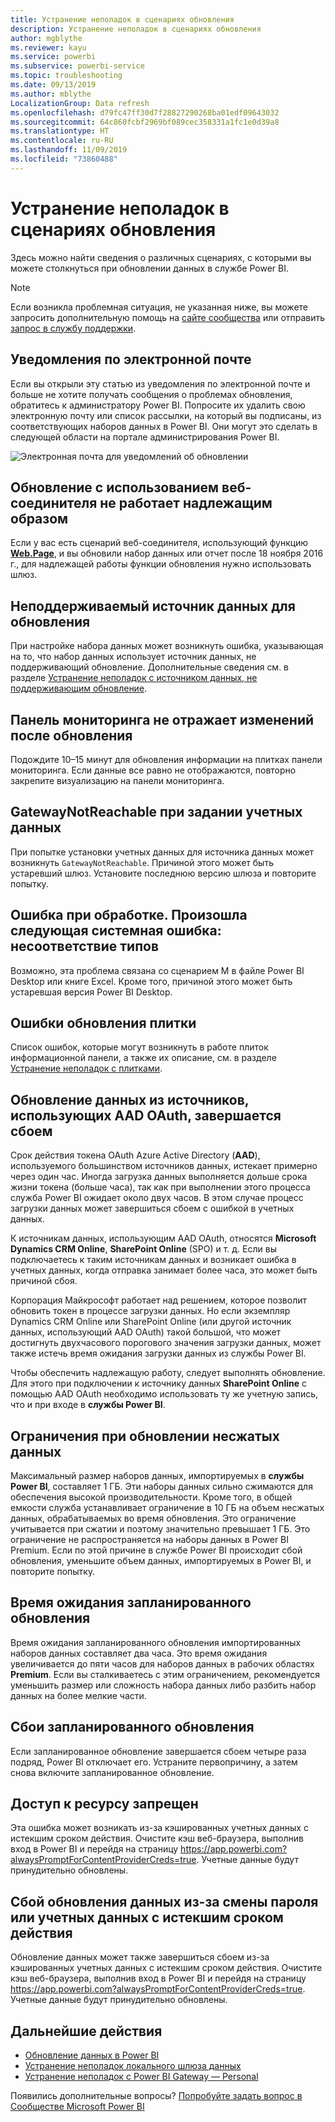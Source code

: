 ```yaml
---
title: Устранение неполадок в сценариях обновления
description: Устранение неполадок в сценариях обновления
author: mgblythe
ms.reviewer: kayu
ms.service: powerbi
ms.subservice: powerbi-service
ms.topic: troubleshooting
ms.date: 09/13/2019
ms.author: mblythe
LocalizationGroup: Data refresh
ms.openlocfilehash: d79fc47ff30d7f28827290268ba01edf09643032
ms.sourcegitcommit: 64c860fcbf2969bf089cec358331a1fc1e0d39a8
ms.translationtype: HT
ms.contentlocale: ru-RU
ms.lasthandoff: 11/09/2019
ms.locfileid: "73860488"
---
```

# <a name="troubleshooting-refresh-scenarios"></a>Устранение неполадок в сценариях обновления

Здесь можно найти сведения о различных сценариях, с которыми вы можете столкнуться при обновлении данных в службе Power BI.

> [!NOTE]
> Если возникла проблемная ситуация, не указанная ниже, вы можете запросить дополнительную помощь на [сайте сообщества](https://community.powerbi.com/) или отправить [запрос в службу поддержки](https://powerbi.microsoft.com/support/).
>
>

## <a name="email-notifications"></a>Уведомления по электронной почте

Если вы открыли эту статью из уведомления по электронной почте и больше не хотите получать сообщения о проблемах обновления, обратитесь к администратору Power BI. Попросите их удалить свою электронную почту или список рассылки, на который вы подписаны, из соответствующих наборов данных в Power BI. Они могут это сделать в следующей области на портале администрирования Power BI.

![Электронная почта для уведомлений об обновлении](media/refresh-troubleshooting-refresh-scenarios/refresh-email.png)

## <a name="refresh-using-web-connector-doesnt-work-properly"></a>Обновление с использованием веб-соединителя не работает надлежащим образом

Если у вас есть сценарий веб-соединителя, использующий функцию [**Web.Page**](https://msdn.microsoft.com/library/mt260924.aspx), и вы обновили набор данных или отчет после 18 ноября 2016 г., для надлежащей работы функции обновления нужно использовать шлюз.

## <a name="unsupported-data-source-for-refresh"></a>Неподдерживаемый источник данных для обновления

При настройке набора данных может возникнуть ошибка, указывающая на то, что набор данных использует источник данных, не поддерживающий обновление. Дополнительные сведения см. в разделе [Устранение неполадок с источником данных, не поддерживающим обновление](service-admin-troubleshoot-unsupported-data-source-for-refresh.md).

## <a name="dashboard-doesnt-reflect-changes-after-refresh"></a>Панель мониторинга не отражает изменений после обновления

Подождите 10–15 минут для обновления информации на плитках панели мониторинга. Если данные все равно не отображаются, повторно закрепите визуализацию на панели мониторинга.

## <a name="gatewaynotreachable-when-setting-credentials"></a>GatewayNotReachable при задании учетных данных

При попытке установки учетных данных для источника данных может возникнуть `GatewayNotReachable`. Причиной этого может быть устаревший шлюз. Установите последнюю версию шлюза и повторите попытку.

## <a name="processing-error-the-following-system-error-occurred-type-mismatch"></a>Ошибка при обработке. Произошла следующая системная ошибка: несоответствие типов

Возможно, эта проблема связана со сценарием M в файле Power BI Desktop или книге Excel. Кроме того, причиной этого может быть устаревшая версия Power BI Desktop.

## <a name="tile-refresh-errors"></a>Ошибки обновления плитки

Список ошибок, которые могут возникнуть в работе плиток информационной панели, а также их описание, см. в разделе [Устранение неполадок с плитками](refresh-troubleshooting-tile-errors.md).

## <a name="refresh-fails-when-updating-data-from-sources-that-use-aad-oauth"></a>Обновление данных из источников, использующих AAD OAuth, завершается сбоем

Срок действия токена OAuth Azure Active Directory (**AAD**), используемого большинством источников данных, истекает примерно через один час. Иногда загрузка данных выполняется дольше срока жизни токена (больше часа), так как при выполнении этого процесса служба Power BI ожидает около двух часов. В этом случае процесс загрузки данных может завершиться сбоем c ошибкой в учетных данных.

К источникам данных, использующим AAD OAuth, относятся **Microsoft Dynamics CRM Online**, **SharePoint Online** (SPO) и т. д. Если вы подключаетесь к таким источникам данных и возникает ошибка в учетных данных, когда отправка занимает более часа, это может быть причиной сбоя.

Корпорация Майкрософт работает над решением, которое позволит обновить токен в процессе загрузки данных. Но если экземпляр Dynamics CRM Online или SharePoint Online (или другой источник данных, использующий AAD OAuth) такой большой, что может достигнуть двухчасового порогового значения загрузки данных, может также истечь время ожидания загрузки данных из службы Power BI.

Чтобы обеспечить надлежащую работу, следует выполнять обновление. Для этого при подключении к источнику данных **SharePoint Online** с помощью AAD OAuth необходимо использовать ту же учетную запись, что и при входе в **службы Power BI**.

## <a name="uncompressed-data-limits-for-refresh"></a>Ограничения при обновлении несжатых данных

Максимальный размер наборов данных, импортируемых в **службы Power BI**, составляет 1 ГБ. Эти наборы данных сильно сжимаются для обеспечения высокой производительности. Кроме того, в общей емкости служба устанавливает ограничение в 10 ГБ на объем несжатых данных, обрабатываемых во время обновления. Это ограничение учитывается при сжатии и поэтому значительно превышает 1 ГБ. Это ограничение не распространяется на наборы данных в Power BI Premium. Если по этой причине в службе Power BI происходит сбой обновления, уменьшите объем данных, импортируемых в Power BI, и повторите попытку.

## <a name="scheduled-refresh-timeout"></a>Время ожидания запланированного обновления

Время ожидания запланированного обновления импортированных наборов данных составляет два часа. Это время ожидания увеличивается до пяти часов для наборов данных в рабочих областях **Premium**. Если вы сталкиваетесь с этим ограничением, рекомендуется уменьшить размер или сложность набора данных либо разбить набор данных на более мелкие части.

## <a name="scheduled-refresh-failures"></a>Сбои запланированного обновления

Если запланированное обновление завершается сбоем четыре раза подряд, Power BI отключает его. Устраните первопричину, а затем снова включите запланированное обновление.

## <a name="access-to-the-resource-is-forbidden"></a>Доступ к ресурсу запрещен  

Эта ошибка может возникать из-за кэшированных учетных данных с истекшим сроком действия. Очистите кэш веб-браузера, выполнив вход в Power BI и перейдя на страницу https://app.powerbi.com?alwaysPromptForContentProviderCreds=true. Учетные данные будут принудительно обновлены.

## <a name="data-refresh-failure-because-of-password-change-or-expired-credentials"></a>Сбой обновления данных из-за смены пароля или учетных данных с истекшим сроком действия

Обновление данных может также завершиться сбоем из-за кэшированных учетных данных с истекшим сроком действия. Очистите кэш веб-браузера, выполнив вход в Power BI и перейдя на страницу https://app.powerbi.com?alwaysPromptForContentProviderCreds=true. Учетные данные будут принудительно обновлены.

## <a name="next-steps"></a>Дальнейшие действия

- [Обновление данных в Power BI](refresh-data.md)  
- [Устранение неполадок локального шлюза данных](service-gateway-onprem-tshoot.md)  
- [Устранение неполадок с Power BI Gateway — Personal](service-admin-troubleshooting-power-bi-personal-gateway.md)  

Появились дополнительные вопросы? [Попробуйте задать вопрос в Сообществе Microsoft Power BI](https://community.powerbi.com/)


